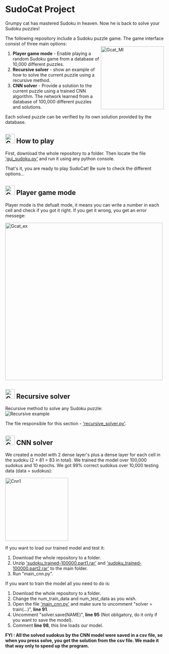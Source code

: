   
  
# SudoCat Project
  
  Grumpy cat has mastered Sudoku in heaven. Now he is back to solve your Sudoku puzzles!  
  
  The following repository include a Sudoku puzzle game. The game interface consist of three main options:  
  <img src="http://jasperboerstra.nl/____impro/1/onewebmedia/stickertapinorder.gif?etag=W%2F%2216380-58bd8036%22&sourceContentType=image%2Fgif" alt="Gcat_MI" height="200" align="right" title="mehh"/>  
  
  1.  **Player game mode** - Enable playing a random Sudoku game from a database of 10,000 different puzzles.  
  1.  **Recursive solver** - show an example of how to solve the current puzzle using a recursive method.  
  1.  **CNN solver** - Provide a solution to the current puzzle using a trained CNN algorithm. The network learned from a database of 100,000 different puzzles and solutions.  
  
  Each solved puzzle can be verified by its own solution provided by the database.
  
  
##   <img src="https://d2rd7etdn93tqb.cloudfront.net/wp-content/uploads/2015/02/6-grumpy-cat.jpg" alt="Gcat1" width="30" title="too easy"/>  How to play
  
  First, download the whole repository to a folder. Then locate the file ['gui_sudoku.py'](https://github.com/Tal-Raveh/SudoCat/blob/master/gui_sudoku.py "'gui_sudoku.py'") and run it using any python console.
  
  That's it, you are ready to play SudoCat! Be sure to check the different options...  
  
  
##   <img src="https://d2rd7etdn93tqb.cloudfront.net/wp-content/uploads/2015/02/6-grumpy-cat.jpg" alt="Gcat2" width="30"  title="boring"/>  Player game mode
  
  Player mode is the defualt mode, it means you can write a number in each cell and check if you got it right.
  If you get it wrong, you get an error messege:
  
  <img src="https://github.com/Tal-Raveh/SudoCat/blob/master/example1.png" alt="Gcat_ex" width="500" title="example"/>  
  
  

##   <img src="https://d2rd7etdn93tqb.cloudfront.net/wp-content/uploads/2015/02/6-grumpy-cat.jpg" alt="Gcat3" width="30"  title="did that too... and i'm a cat"/>  Recursive solver
  
  Recursive method to solve any Sudoku puzzle:  
  ![Recursive example](https://upload.wikimedia.org/wikipedia/commons/8/8c/Sudoku_solved_by_bactracking.gif "Recursive example")

The file responsible for this section - ['recursive_solver.py'](https://github.com/Tal-Raveh/SudoCat/blob/master/recursive_solver.py "'recursive_solver.py'").

  
##   <img src="https://d2rd7etdn93tqb.cloudfront.net/wp-content/uploads/2015/02/6-grumpy-cat.jpg" alt="Gcat4" width="30" title="still not impressed"/>  CNN solver
  
  We created a model with 2 dense layer's plus a dense layer for each cell in the sudoku (2 + 81 = 83 in total).
  We trained the model over 100,000 sudokus and 10 epochs.
  We got 99% correct sudokus over 10,000 testing data (data = sudokus):
  
  <img src="https://github.com/Tal-Raveh/SudoCat/blob/master/solved_10000.png" alt="Cnn1" width="200" title="CNN testing percentage"/>
  
  If you want to load our trained model and test it:
  1.  Download the whole repository to a folder.
  1.  Unzip ['sudoku_trained-100000.part1.rar'](https://github.com/Tal-Raveh/SudoCat/blob/master/sudoku_trained-100000.part1.rar "'sudoku_trained-100000.part1.rar'") and ['sudoku_trained-100000.part2.rar'](https://github.com/Tal-Raveh/SudoCat/blob/master/sudoku_trained-100000.part2.rar "'sudoku_trained-100000.part2.rar'") to the main folder.
  1.  Run "main_cnn.py".
 
  If you want to train the model all you need to do is:
  1.  Download the whole repository to a folder.
  1.  Change the num_train_data and num_test_data as you wish.
  1.  Open the file ['main_cnn.py'](https://github.com/Tal-Raveh/SudoCat/blob/master/main_cnn.py "'main_cnn.py'") and make sure to uncomment "solver = train(...)", **line 91**.
  1.  Uncomment "solver.save(NAME)", **line 95** (Not obligatory, do it only if you want to save the model).
  1.  Comment **line 98**, this line loads our model.
  
  **FYI : All the solved sudokus by the CNN model were saved in a csv file, so when you press solve, you get the solution from the csv file. We made it that way only to speed up the program.**
